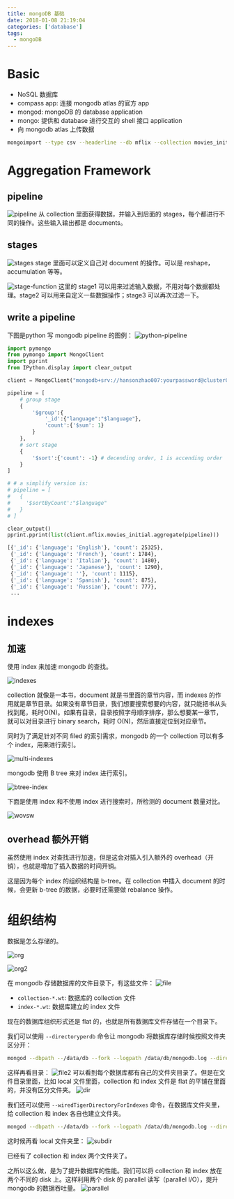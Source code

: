 ```yaml
---
title: mongoDB 基础
date: 2018-01-08 21:19:04
categories: ['database']
tags:
  - mongoDB
---
```

# Basic
- NoSQL 数据库
- compass app: 连接 mongodb atlas 的官方 app
- mongod: mongoDB 的 database application
- mongo: 提供和 database 进行交互的 shell 接口 application
- 向 mongodb atlas 上传数据
```bash
mongoimport --type csv --headerline --db mflix --collection movies_initial --host "cluster0-shard-00-00-1cvum.mongodb.net:27017,cluster0-shard-00-01-1cvum.mongodb.net:27017,cluster0-shard-00-02-1cvum.mongodb.net:27017" --authenticationDatabase admin --ssl --username hansonzhao007 --password XXXXXX --file movies_initial.csv
```

# Aggregation Framework
## pipeline
![pipeline](pipeline.png)
从 collection 里面获得数据，并输入到后面的 stages，每个都进行不同的操作。这些输入输出都是 documents。

## stages
![stages](stages.png)
stage 里面可以定义自己对 document 的操作。可以是 reshape，accumulation 等等。

![stage-function](stage-function.png)
这里的 stage1 可以用来过滤输入数据，不用对每个数据都处理。stage2 可以用来自定义一些数据操作；stage3 可以再次过滤一下。

## write a pipeline
下图是python 写 mongodb pipeline 的图例：
![python-pipeline](pipeline-python.png)

```python
import pymongo
from pymongo import MongoClient
import pprint
from IPython.display import clear_output

client = MongoClient("mongodb+srv://hansonzhao007:yourpassword@cluster0-1cvum.mongodb.net")

pipeline = [
    # group stage
    {
        '$group':{
            '_id':{"language":"$language"},
            'count':{'$sum': 1}
        }
    },
    # sort stage
    {
        '$sort':{'count': -1} # decending order, 1 is accending order
    }
]

# # a simplify version is:
# pipeline = [
#   {
#     '$sortByCount':"$language"
#   }
# ]

clear_output()
pprint.pprint(list(client.mflix.movies_initial.aggregate(pipeline)))
```

```bash
[{'_id': {'language': 'English'}, 'count': 25325},
 {'_id': {'language': 'French'}, 'count': 1784},
 {'_id': {'language': 'Italian'}, 'count': 1480},
 {'_id': {'language': 'Japanese'}, 'count': 1290},
 {'_id': {'language': ''}, 'count': 1115},
 {'_id': {'language': 'Spanish'}, 'count': 875},
 {'_id': {'language': 'Russian'}, 'count': 777},
 ...
 ```

# indexes
## 加速
使用 index 来加速 mongodb 的查找。

![indexes](indexes.png)

collection 就像是一本书，document 就是书里面的章节内容，而 indexes 的作用就是章节目录。如果没有章节目录，我们想要搜索想要的内容，就只能把书从头找到尾，耗时O(N)。如果有目录，目录按照字母顺序排序，那么想要某一章节，就可以对目录进行 binary search，耗时 O(N)，然后直接定位到对应章节。

同时为了满足针对不同 filed 的索引需求，mongodb 的一个 collection 可以有多个 index，用来进行索引。

![multi-indexes](multi-indexes.png)

mongodb 使用 B tree 来对 index 进行索引。

![btree-index](btree-index.png)

下面是使用 index 和不使用 index 进行搜索时，所检测的 document 数量对比。

![wovsw](wovsw.png)

## overhead 额外开销
虽然使用 index 对查找进行加速，但是这会对插入引入额外的 overhead（开销），也就是增加了插入数据的时间开销。

这是因为每个 index 的组织结构是 b-tree。在 collection 中插入 document 的时候，会更新 b-tree 的数据，必要时还需要做 rebalance 操作。

# 组织结构
数据是怎么存储的。

![org](organization.png)

![org2](org2.png)

在 mongodb 存储数据库的文件目录下，有这些文件：
![file](files.png)

- `collection-*.wt`: 数据库的 collection 文件
- `index-*.wt`: 数据库建立的 index 文件

现在的数据库组织形式还是 flat 的，也就是所有数据库文件存储在一个目录下。

我们可以使用 `--directoryperdb` 命令让 mongodb 将数据库存储时候按照文件夹区分开：
```bash
mongod --dbpath --/data/db --fork --logpath /data/db/mongodb.log --directoryperdb
```

这样再看目录：
![file2](files2.png)
可以看到每个数据库都有自己的文件夹目录了。但是在文件目录里面，比如 local 文件里面，collection 和 index 文件是 flat 的平铺在里面的，并没有区分文件夹。
![dir](dir.png)

我们还可以使用 `--wiredTigerDirectoryForIndexes` 命令，在数据库文件夹里，给 collection 和 index 各自也建立文件夹。
```bash
mongod --dbpath --/data/db --fork --logpath /data/db/mongodb.log --directoryperdb --wiredTigerDirectoryForIndexes
```

这时候再看 local 文件夹里：
![subdir](subdir.png)

已经有了 collection 和 index 两个文件夹了。

之所以这么做，是为了提升数据库的性能。我们可以将 collection 和 index 放在两个不同的 disk 上。这样利用两个 disk 的 parallel 读写（parallel I/O），提升 mongodb 的数据吞吐量。
![parallel](parallel.png)
